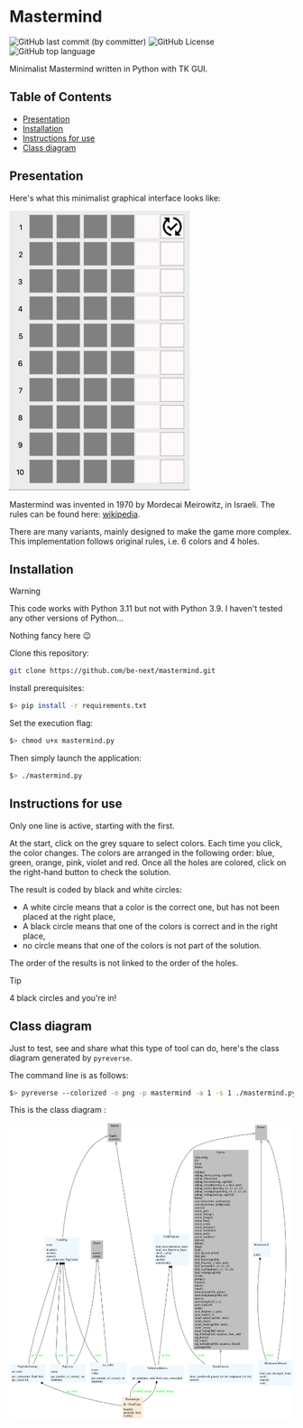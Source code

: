 # Mastermind

![GitHub last commit (by committer)](https://img.shields.io/github/last-commit/be-next/mastermind?logo=github)
![GitHub License](https://img.shields.io/github/license/be-next/MonoAxis?logo=apache)
![GitHub top language](https://img.shields.io/github/languages/top/be-next/mastermind?logo=python)

Minimalist Mastermind written in Python with TK GUI.

## Table of Contents

  - [Presentation](#presentation)
  - [Installation](#installation)
  - [Instructions for use](#instructions-for-use)
  - [Class diagram](#class-diagram)


## Presentation

Here's what this minimalist graphical interface looks like:

![mastermind screen capture](docs/mastermind_50.gif)

Mastermind was invented in 1970 by Mordecai Meirowitz, in Israeli.
The rules can be found here: [wikipedia](https://en.wikipedia.org/wiki/Mastermind_(board_game)).

There are many variants, mainly designed to make the game more complex. This implementation follows original rules, i.e. 6 colors and 4 holes.

## Installation

> [!WARNING]
> This code works with Python 3.11 but not with Python 3.9.
> I haven't tested any other versions of Python...

Nothing fancy here :wink:

Clone this repository:
```bash
git clone https://github.com/be-next/mastermind.git
```

Install prerequisites:

```bash
$> pip install -r requirements.txt
```

Set the execution flag:
```bash
$> chmod u+x mastermind.py
```

Then simply launch the application:
```bash
$> ./mastermind.py
```

## Instructions for use

Only one line is active, starting with the first.

At the start, click on the grey square to select colors. 
Each time you click, the color changes.
The colors are arranged in the following order: blue, green, orange, pink, violet and red.
Once all the holes are colored, click on the right-hand button to check the solution.

The result is coded by black and white circles:
  - A white circle means that a color is the correct one, but has not been placed at the right place,
  - A black circle means that one of the colors is correct and in the right place,
  - no circle means that one of the colors is not part of the solution.

The order of the results is not linked to the order of the holes.

> [!TIP]
> 4 black circles and you're in!


## Class diagram

Just to test, see and share what this type of tool can do, here's the class diagram generated by ```pyreverse```.

The command line is as follows:

```bash
$> pyreverse --colorized -o png -p mastermind -a 1 -s 1 ./mastermind.py
```

This is the class diagram :

![mastermind class diagram](docs/classes_mastermind.png)

